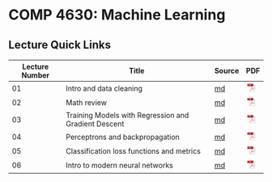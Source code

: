 # COMP 4630: Machine Learning
## Lecture Quick Links

| Lecture Number | Title | Source | PDF |
| --- | --- | --- | --- |
| 01 | Intro and data cleaning | [md](lectures/01-data/01-intro.md) | <a href="lectures/pdfs/01-intro.pdf"><img src="lectures/figures/file-type-pdf.svg" alt="PDF" style="height: 20px; margin: 0;"/></a> |
| 02 | Math review | [md](lectures/02-math-review/02-math-review.md) | <a href="lectures/pdfs/02-math-review.pdf"><img src="lectures/figures/file-type-pdf.svg" alt="PDF" style="height: 20px; margin: 0;"/></a> |
| 03 | Training Models with Regression and Gradient Descent | [md](lectures/03-training-models/03-training-models.md) | <a href="lectures/pdfs/03-training-models.pdf"><img src="lectures/figures/file-type-pdf.svg" alt="PDF" style="height: 20px; margin: 0;"/></a> |
| 04 | Perceptrons and backpropagation | [md](lectures/04-backpropagation/04-backprop.md) | <a href="lectures/pdfs/04-backprop.pdf"><img src="lectures/figures/file-type-pdf.svg" alt="PDF" style="height: 20px; margin: 0;"/></a> |
| 05 | Classification loss functions and metrics | [md](lectures/05-classification/05-classification-loss-metrics.md) | <a href="lectures/pdfs/05-classification-loss-metrics.pdf"><img src="lectures/figures/file-type-pdf.svg" alt="PDF" style="height: 20px; margin: 0;"/></a> |
| 06 | Intro to modern neural networks | [md](lectures/06-modern-nns/06-modern-nns.md) | <a href="lectures/pdfs/06-modern-nns.pdf"><img src="lectures/figures/file-type-pdf.svg" alt="PDF" style="height: 20px; margin: 0;"/></a> |
